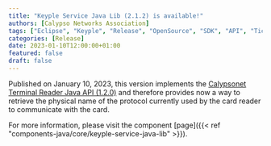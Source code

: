 ```yaml
---
title: "Keyple Service Java Lib (2.1.2) is available!"
authors: [Calypso Networks Association]
tags: ["Eclipse", "Keyple", "Release", "OpenSource", "SDK", "API", "Ticketing", "Calypso"]
categories: [Release]
date: 2023-01-10T12:00:00+01:00
featured: false
draft: false
---
```


Published on January 10, 2023, this version implements the 
[Calypsonet Terminal Reader Java API (1.2.0)](https://terminal-api.calypsonet.org/apis/calypsonet-terminal-reader-api/) 
and therefore provides now a way to retrieve the physical name of the protocol currently used by the card reader to 
communicate with the card.

For more information, please visit the component
[page]({{< ref "components-java/core/keyple-service-java-lib" >}}).